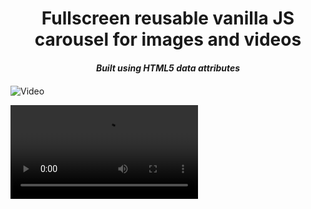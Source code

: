 <h1 style="text-align: center">Fullscreen reusable vanilla JS carousel for images and videos</h1>

<h5 style="text-align: center; margin-bottom: 20px">Built using HTML5 data attributes </h5>

![Video](https://i.imgur.com/wtfkz4o.gif)

<video src="https://streamable.com/3375z"> </video>
